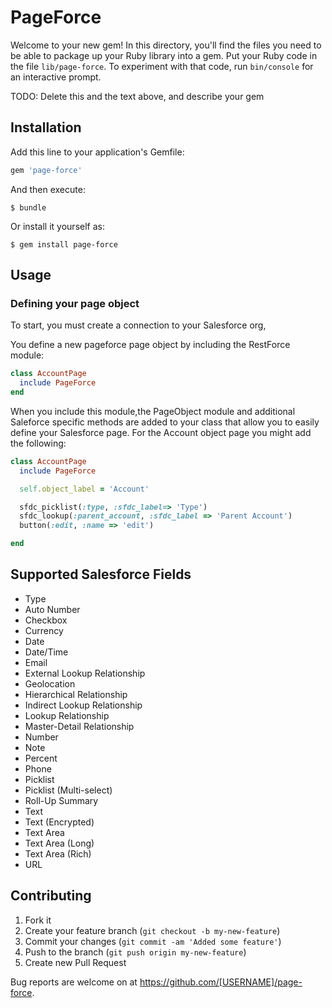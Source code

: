 # PageForce

Welcome to your new gem! In this directory, you'll find the files you need to be able to package up your Ruby library into a gem. Put your Ruby code in the file `lib/page-force`. To experiment with that code, run `bin/console` for an interactive prompt.

TODO: Delete this and the text above, and describe your gem

## Installation

Add this line to your application's Gemfile:

```ruby
gem 'page-force'
```

And then execute:

    $ bundle

Or install it yourself as:

    $ gem install page-force

## Usage

### Defining your page object

To start, you must create a connection to your Salesforce org,

You define a new pageforce page object by including the RestForce module:

````ruby
class AccountPage
  include PageForce
end
````

When you include this module,the PageObject module and additional Saleforce specific methods are added to your class that allow you to easily define your Salesforce page. For the Account object page you might add the following:

````ruby
class AccountPage
  include PageForce

  self.object_label = 'Account'

  sfdc_picklist(:type, :sfdc_label=> 'Type')
  sfdc_lookup(:parent_account, :sfdc_label => 'Parent Account')
  button(:edit, :name => 'edit')

end
````

## Supported Salesforce Fields

- Type
- Auto Number
- Checkbox
- Currency
- Date
- Date/Time
- Email
- External Lookup Relationship
- Geolocation
- Hierarchical Relationship
- Indirect Lookup Relationship
- Lookup Relationship
- Master-Detail Relationship
- Number
- Note
- Percent
- Phone
- Picklist
- Picklist (Multi-select)
- Roll-Up Summary
- Text
- Text (Encrypted)
- Text Area
- Text Area (Long)
- Text Area (Rich)
- URL


## Contributing

1. Fork it
2. Create your feature branch (`git checkout -b my-new-feature`)
3. Commit your changes (`git commit -am 'Added some feature'`)
4. Push to the branch (`git push origin my-new-feature`)
5. Create new Pull Request

Bug reports are welcome on at https://github.com/[USERNAME]/page-force.

